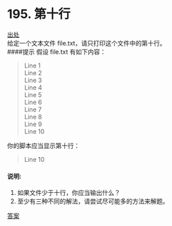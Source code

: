 # 195. 第十行
[出处](https://leetcode-cn.com/problems/tenth-line/)  
给定一个文本文件 file.txt，请只打印这个文件中的第十行。  
####提示 
假设 file.txt 有如下内容：
> Line 1  
  Line 2  
  Line 3  
  Line 4  
  Line 5  
  Line 6  
  Line 7  
  Line 8  
  Line 9  
  Line 10  
  
你的脚本应当显示第十行：
> Line 10

#### 说明:
1. 如果文件少于十行，你应当输出什么？
2. 至少有三种不同的解法，请尝试尽可能多的方法来解题。

[答案](../../leecode/0195/0195.md)